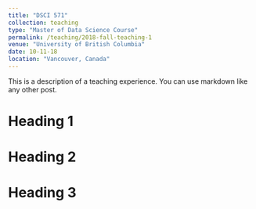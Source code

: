 ```yaml
---
title: "DSCI 571"
collection: teaching
type: "Master of Data Science Course"
permalink: /teaching/2018-fall-teaching-1
venue: "University of British Columbia"
date: 10-11-18
location: "Vancouver, Canada"
---
```


This is a description of a teaching experience. You can use markdown like any other post.

Heading 1
======

Heading 2
======

Heading 3
======
